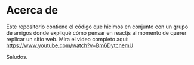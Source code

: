 # Acerca de

Este repositorio contiene el código que hicimos en conjunto con un grupo de amigos donde expliqué cómo pensar en reactjs al momento de querer replicar un sitio web. Mira el video completo aquí: https://www.youtube.com/watch?v=Bm6DytcnemU

Saludos.

